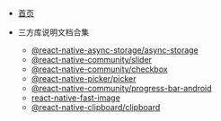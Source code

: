 <!-- _sidebar.md -->
- [首页](README.md)

- 三方库说明文档合集

    - [@react-native-async-storage/async-storage](zh-cn/async-storage.md)
    - [@react-native-community/slider](zh-cn/react-native-slider.md)
    - [@react-native-community/checkbox](zh-cn/react-native-checkbox.md)
    - [@react-native-picker/picker](zh-cn/picker.md)
    - [@react-native-community/progress-bar-android](zh-cn/progress-bar-android.md)
    - [react-native-fast-image](zh-cn/react-native-fast-image.md)
    - [@react-native-clipboard/clipboard](zh-cn/clipboard.md)

